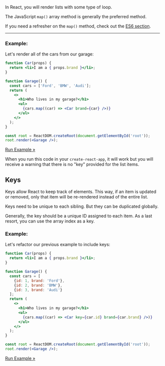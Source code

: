 In React, you will render lists with some type of loop.

The JavaScript `map()` array method is generally the preferred method.

If you need a refresher on the `map()` method, check out the [ES6 section](https://www.w3schools.com/react/react_es6.asp).

---

### Example:

Let's render all of the cars from our garage:

```jsx
function Car(props) {
  return <li>I am a { props.brand }</li>;
}

function Garage() {
  const cars = ['Ford', 'BMW', 'Audi'];
  return (
    <>
      <h1>Who lives in my garage?</h1>
      <ul>
        {cars.map((car) => <Car brand={car} />)}
      </ul>
    </>
  );
}

const root = ReactDOM.createRoot(document.getElementById('root'));
root.render(<Garage />);
```

[Run Example »](https://www.w3schools.com/react/showreact.asp?filename=demo2_react_list1)

When you run this code in your `create-react-app`, it will work but you will receive a warning that there is no "key" provided for the list items.

## Keys

Keys allow React to keep track of elements. This way, if an item is updated or removed, only that item will be re-rendered instead of the entire list.

Keys need to be unique to each sibling. But they can be duplicated globally.

Generally, the key should be a unique ID assigned to each item. As a last resort, you can use the array index as a key.

### Example:

Let's refactor our previous example to include keys:

```jsx
function Car(props) {
  return <li>I am a { props.brand }</li>;
}

function Garage() {
  const cars = [
    {id: 1, brand: 'Ford'},
    {id: 2, brand: 'BMW'},
    {id: 3, brand: 'Audi'}
  ];
  return (
    <>
      <h1>Who lives in my garage?</h1>
      <ul>
        {cars.map((car) => <Car key={car.id} brand={car.brand} />)}
      </ul>
    </>
  );
}

const root = ReactDOM.createRoot(document.getElementById('root'));
root.render(<Garage />);
```

[Run Example »](https://www.w3schools.com/react/showreact.asp?filename=demo2_react_lists_keys)